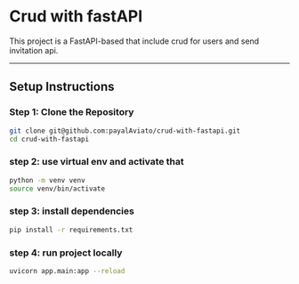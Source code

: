 # Crud with fastAPI

This project is a FastAPI-based that include crud for users and send invitation api.

---

## Setup Instructions

### Step 1: Clone the Repository

```bash
git clone git@github.com:payalAviato/crud-with-fastapi.git
cd crud-with-fastapi
```

### step 2: use virtual env and activate that

```bash
python -m venv venv
source venv/bin/activate
```

### step 3: install dependencies

```bash
pip install -r requirements.txt
```

### step 4: run project locally

```bash
uvicorn app.main:app --reload
```
